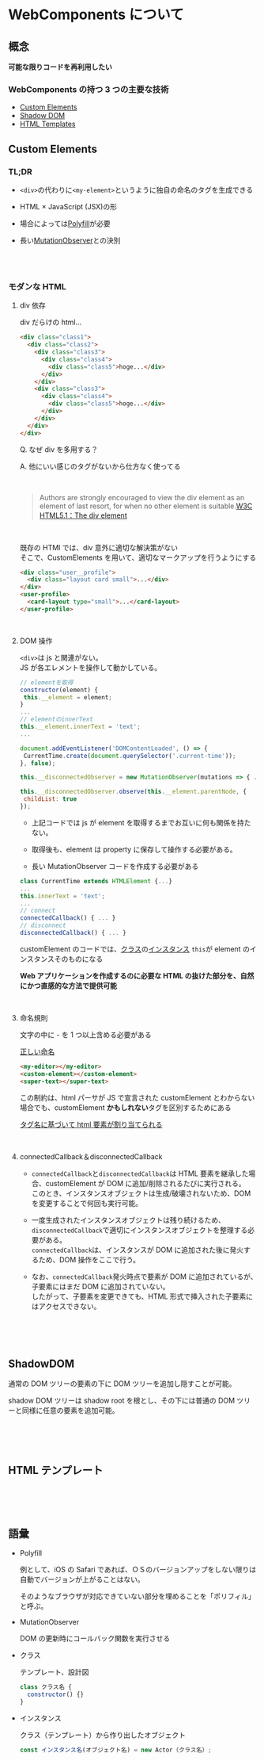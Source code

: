 # WebComponents について

## 概念

**可能な限りコードを再利用したい**

### WebComponents の持つ 3 つの主要な技術

- [Custom Elements](#CustomElementss)
- [Shadow DOM](#ShadowDOM)
- [HTML Templates](#HTMLTemplates)

<a id="CustomElements"></a>

## Custom Elements

### TL;DR

- `<div>`の代わりに`<my-element>`というように独自の命名のタグを生成できる
- HTML × JavaScript (JSX)の形
- 場合によっては[Polyfill](#Polyfill)が必要
- 長い[MutationObserver](#MutationObserver)との決別

   <br />
   <br />

### モダンな HTML

1.  div 依存

    div だらけの html...

    ```html
    <div class="class1">
      <div class="class2">
        <div class="class3">
          <div class="class4">
            <div class="class5">hoge...</div>
          </div>
        </div>
        <div class="class3">
          <div class="class4">
            <div class="class5">hoge...</div>
          </div>
        </div>
      </div>
    </div>
    ```

    Q. なぜ div を多用する？

    A. 他にいい感じのタグがないから仕方なく使ってる

    <br/>

    > Authors are strongly encouraged to view the div element as an element of last resort, for when no other element is suitable.[W3C HTML5.1：The div element](https://www.w3.org/TR/2016/REC-html51-20161101/grouping-content.html#the-div-element)

    <br/>

    既存の HTMl では、div 意外に適切な解決策がない<br/>
    そこで、CustomElements を用いて、適切なマークアップを行うようにする

    ```html
    <div class="user__profile">
      <div class="layout card small">...</div>
    </div>
    <user-profile>
      <card-layout type="small">...</card-layout>
    </user-profile>
    ```

    <br />

2.  DOM 操作

    `<div>`は js と関連がない。<br/>
    JS が各エレメントを操作して動かしている。

    ```js
    // elementを取得
    constructor(element) {
     this.__element = element;
    }
    ...
    // elementのinnerText
    this.__element.innerText = 'text';
    ...

    document.addEventListener('DOMContentLoaded', () => {
     CurrentTime.create(document.querySelector('.current-time'));
    }, false);

    this.__disconnectedObserver = new MutationObserver(mutations => { ... this.dispose() ... });

    this.__disconnectedObserver.observe(this.__element.parentNode, {
     childList: true
    });
    ```

    - 上記コードでは js が element を取得するまでお互いに何も関係を持たない。

    - 取得後も、element は property に保存して操作する必要がある。

    - 長い MutationObserver コードを作成する必要がある

    ```js
    class CurrentTime extends HTMLElement {...}
    ...
    this.innerText = 'text';
    ...
    // connect
    connectedCallback() { ... }
    // disconnect
    disconnectedCallback() { ... }
    ```

    customElement のコードでは、[クラス](#Class)の[インスタンス](#Instance) `this`が element のインスタンスそのものになる

    **Web アプリケーションを作成するのに必要な HTML の抜けた部分を、自然にかつ直感的な方法で提供可能**

     <br />

3.  命名規則

    文字の中に - を 1 つ以上含める必要がある

    [正しい命名](https://www.w3.org/TR/custom-elements/#valid-custom-element-name)

    ```html
    <my-editor></my-editor>
    <custom-element></custom-element>
    <super-text></super-text>
    ```

    この制約は、html パーサが JS で宣言された customElement とわからない場合でも、customElement **かもしれない**タグを区別するためにある

    [タグ名に基づいて html 要素が割り当てられる](https://html.spec.whatwg.org/multipage/dom.html#elements-in-the-dom)

    <br/>

4.  connectedCallback＆disconnectedCallback

    - `connectedCallback`と`disconnectedCallback`は HTML 要素を継承した場合、customElement が DOM に追加/削除されるたびに実行される。<br/>
      このとき、インスタンスオブジェクトは生成/破壊されないため、DOM を変更することで何回も実行可能。

    - 一度生成されたインスタンスオブジェクトは残り続けるため、`disconnectedCallback`で適切にインスタンスオブジェクトを整理する必要がある。<br/>
      `connectedCallback`は、インスタンスが DOM に追加された後に発火するため、DOM 操作をここで行う。

    - なお、`connectedCallback`発火時点で要素が DOM に追加されているが、子要素にはまだ DOM に追加されていない。<br/>
      したがって、子要素を変更できても、HTML 形式で挿入された子要素にはアクセスできない。

    <br />
    <br />
    <br />

<a id="ShadowDOM"></a>

## ShadowDOM

通常の DOM ツリーの要素の下に DOM ツリーを追加し隠すことが可能。

shadow DOM ツリーは shadow root を根とし、その下には普通の DOM ツリーと同様に任意の要素を追加可能。

   <br />
   <br />
   <br />
<a id="HTMLTemplates"></a>

## HTML テンプレート

   <br />
   <br />
   <br />

## 語彙

<a id="Polyfill"></a>

- Polyfill

  例として、iOS の Safari であれば、ＯＳのバージョンアップをしない限りは自動でバージョンが上がることはない。

  そのようなブラウザが対応できていない部分を埋めることを「ポリフィル」と呼ぶ。

  <a id="MutationObserver"></a>

- MutationObserver

  DOM の更新時にコールバック関数を実行させる

  <a id="Class"></a>

- クラス

  テンプレート、設計図

  ```js
  class クラス名 {
    constructor() {}
  }
  ```

  <a id="Instance"></a>

- インスタンス

  クラス（テンプレート）から作り出したオブジェクト

  ```js
  const インスタンス名(オブジェクト名) = new Actor（クラス名）;
  ```
